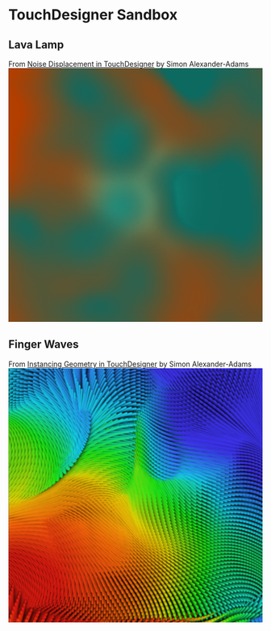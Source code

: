 # TouchDesigner Sandbox

## Lava Lamp

From [Noise Displacement in TouchDesigner](https://www.simonaa.media/tutorials/noisedisplacement) by Simon Alexander-Adams
![lava lamp render](images/LavaLamp.png)

## Finger Waves

From [Instancing Geometry in TouchDesigner](https://www.simonaa.media/tutorials/instancing) by Simon Alexander-Adams
![finger waves render](images/FingerWaves.png)
